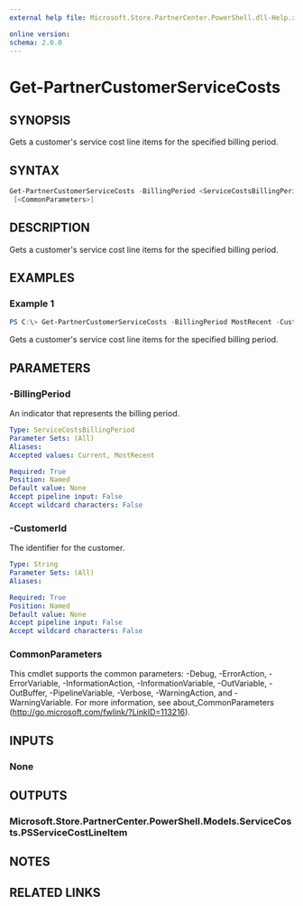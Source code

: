 ```yaml
---
external help file: Microsoft.Store.PartnerCenter.PowerShell.dll-Help.xml

online version:
schema: 2.0.0
---
```


# Get-PartnerCustomerServiceCosts

## SYNOPSIS
Gets a customer's service cost line items for the specified billing period.

## SYNTAX

```powershell
Get-PartnerCustomerServiceCosts -BillingPeriod <ServiceCostsBillingPeriod> -CustomerId <String>
 [<CommonParameters>]
```

## DESCRIPTION
Gets a customer's service cost line items for the specified billing period.

## EXAMPLES

### Example 1
```powershell
PS C:\> Get-PartnerCustomerServiceCosts -BillingPeriod MostRecent -CustomerId '46a62ece-10ad-42e5-b3f1-b2ed53e6fc08'
```

Gets a customer's service cost line items for the specified billing period.

## PARAMETERS

### -BillingPeriod
An indicator that represents the billing period.

```yaml
Type: ServiceCostsBillingPeriod
Parameter Sets: (All)
Aliases:
Accepted values: Current, MostRecent

Required: True
Position: Named
Default value: None
Accept pipeline input: False
Accept wildcard characters: False
```

### -CustomerId
The identifier for the customer.

```yaml
Type: String
Parameter Sets: (All)
Aliases:

Required: True
Position: Named
Default value: None
Accept pipeline input: False
Accept wildcard characters: False
```

### CommonParameters
This cmdlet supports the common parameters: -Debug, -ErrorAction, -ErrorVariable, -InformationAction, -InformationVariable, -OutVariable, -OutBuffer, -PipelineVariable, -Verbose, -WarningAction, and -WarningVariable. For more information, see about_CommonParameters (http://go.microsoft.com/fwlink/?LinkID=113216).

## INPUTS

### None

## OUTPUTS

### Microsoft.Store.PartnerCenter.PowerShell.Models.ServiceCosts.PSServiceCostLineItem

## NOTES

## RELATED LINKS
